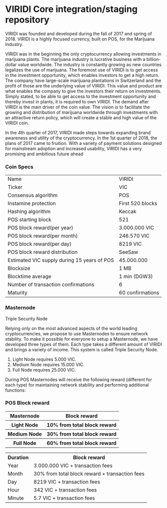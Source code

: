 VIRIDI Core integration/staging repository
=====================================

VIRIDI was founded and developed during the fall of 2017 and spring of 2018. VIRIDI is a highly
focused currency, built on POS, for the Marijuana Industry.

VIRIDI was in the beginning the only cryptocurrency allowing investments in marijuana plants. The
marijuana industry is lucrative business with a billion-dollar value worldwide. The industry is
constantly growing as new countries legalizes the use of marijuana. The foremost use of VIRIDI is
to get access in the investment opportunity, which enables investors to get a high return. The
company have large-scale marijuana plantations in Switzerland and the profit of those are the
underlying value of VIRIDI. This value and product are what enables the company to give the
investors their return on investments. Simply stated, to be able to get access to the investment
opportunity and thereby invest in plants, it is required to own VIRIDI. The demand after VIRIDI is
the main driver of the coin value. The vision is to facilitate the growing and distribution of
marijuana worldwide through investments with an attractive return policy, which will create a
stable and high value of the VIRIDI coin.

In the 4th quarter of 2017, VIRIDI made steps towards expanding brand awareness and utility of the
cryptocurrency. In the 1st quarter of 2018, the plans of 2017 came to fruition. With a variety of
payment solutions designed for mainstream adoption and increased usability, VIRIDI has a very
promising and ambitious future ahead

### Coin Specs

<table>
<tr><td>Name</td><td>VIRIDI</td></tr>
<tr><td>Ticker</td><td>VIC</td></tr>
<tr><td>Consensus algorithm</td><td>POS</td></tr>
<tr><td>Instamine protection</td><td>First 520 blocks</td></tr>
<tr><td>Hashing algorithm</td><td>Keccak</td></tr>
<tr><td>POS starting block</td><td>521</td></tr>
<tr><td>POS block reward(per year)</td><td>3.000.000 VIC</td></tr>
<tr><td>POS block reward(per month)</td><td>246.570 VIC</td></tr>
<tr><td>POS block reward(per day)</td><td>8219 VIC</td></tr>
<tr><td>POS block reward distribution</td><td>SeeSaw</td></tr>
<tr><td>Estimated VIC supply during 15 years of POS</td><td>45.000.000</td></tr>
<tr><td>Blocksize</td><td>1 MB</td></tr>
<tr><td>Blocktime average</td><td>1 min (DGW3)</td></tr>
<tr><td>Number of transaction confirmations</td><td>6</td></tr>
<tr><td>Maturity</td><td>60 confirmations</td></tr>
</table>

### Masternode

Triple Security Node

Relying only on the most advanced aspects of the world leading cryptocurrencies, we propose to
use Masternodes to ensure network stability.
To make it possible for everyone to setup a Masternode, we have developed three types of them.
Each type takes a different amount of VIRIDI and brings a variety of income. This system is
called Triple Security Node.

1. Light Node requires 5.000 VIC.
2. Medium Node requires 15.000 VIC.
3. Full Node requires 25.000 VIC.

During POS Masternodes will receive the following reward (different for each type) for maintaining
network stability and performing additional functions:

### POS Block reward

<table>
<tr><th>Masternode</th><th>Block reward</th></tr>
<tr><th>Light Node</th><th>10% from total block reward</th></tr>
<tr><th>Medium Node</th><th>30% from total block reward</th></tr>
<tr><th>Full Node</th><th>60% from total block reward</th></tr>
</table>

<table>
<tr><th>Duration</th><th>Block reward</th></tr>
<tr><td>Year</td><td>3.000.000 VIC + transaction fees</td></tr>
<tr><td>Month</td><td>30% from total block reward + transaction fees</td></tr>
<tr><td>Day</td><td>8219 VIC + transaction fees</td></tr>
<tr><td>Hour</td><td>342 VIC + transaction fees</td></tr>
<tr><td>Minute</td><td>5.7 VIC + transaction fees </td></tr>
</table>